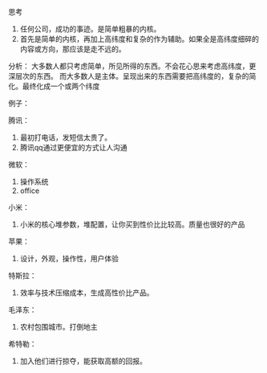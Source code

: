 思考
1. 任何公司，成功的事迹。是简单粗暴的内核。  
2. 首先是简单的内核，再加上高纬度和复杂的作为辅助。如果全是高纬度细碎的内容或方向，那应该是走不远的。  

分析：
大多数人都只考虑简单，所见所得的东西。不会花心思来考虑高纬度，更深层次的东西。
而大多数人是主体。呈现出来的东西需要把高纬度的，复杂的简化。最终化成一个或两个纬度

例子：

腾讯：
1. 最初打电话，发短信太贵了。
2. 腾讯qq通过更便宜的方式让人沟通

微软：
1. 操作系统
2. office

小米：
1. 小米的核心堆参数，堆配置，让你买到性价比比较高。质量也很好的产品

苹果：
1. 设计，外观，操作性，用户体验

特斯拉：
1. 效率与技术压缩成本，生成高性价比产品。

毛泽东：
1. 农村包围城市。打倒地主

希特勒：
1. 加入他们进行掠夺，能获取高额的回报。

   

